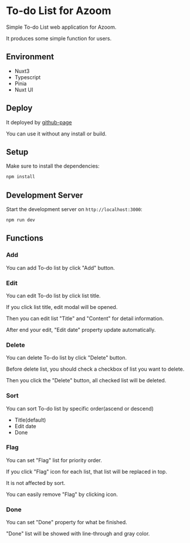 # To-do List for Azoom

Simple To-do List web application for Azoom.

It produces some simple function for users.

## Environment

- Nuxt3
- Typescript
- Pinia
- Nuxt UI

## Deploy

It deployed by
<a href="https://94chl.github.io/azoom/" target="_blank">github-page</a>

You can use it without any install or build.

## Setup

Make sure to install the dependencies:

```bash
npm install
```

## Development Server

Start the development server on `http://localhost:3000`:

```bash
npm run dev
```

## Functions

### Add

You can add To-do list by click "Add" button.

### Edit

You can edit To-do list by click list title.

If you click list title, edit modal will be opened.

Then you can edit list "Title" and "Content" for detail information.

After end your edit, "Edit date" property update automatically.

### Delete

You can delete To-do list by click "Delete" button.

Before delete list, you should check a checkbox of list you want to delete.

Then you click the "Delete" button, all checked list will be deleted.

### Sort

You can sort To-do list by specific order(ascend or descend)

- Title(default)
- Edit date
- Done

### Flag

You can set "Flag" list for priority order.

If you click "Flag" icon for each list, that list will be replaced in top.

It is not affected by sort.

You can easily remove "Flag" by clicking icon.

### Done

You can set "Done" property for what be finished.

"Done" list will be showed with line-through and gray color.
